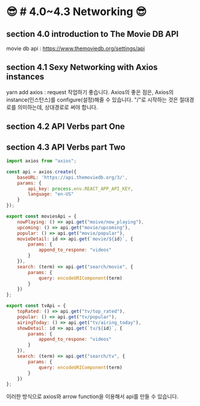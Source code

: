 # 😎 # 4.0~4.3 Networking 😎

## section 4.0 introduction to The Movie DB API

movie db api : <https://www.themoviedb.org/settings/api>

## section 4.1 Sexy Networking with Axios instances

yarn add axios : request 작업하기 좋습니다.
Axios의 좋은 점은, Axios의 instance(인스턴스)를 configure(설정)해줄 수 있습니다.
"/"로 시작하는 것은 절대경로를 의미하는데, 상대경로로 써야 합니다.

## section 4.2 API Verbs part One

## section 4.3 API Verbs part Two

```javascript
import axios from "axios";

const api = axios.create({
    baseURL: 'https://api.themoviedb.org/3/',
    params: {
        api_key: process.env.REACT_APP_API_KEY,
        language: "en-US"
    }
});

export const moviesApi = {
    nowPlaying: () => api.get("moive/now_playing"),
    upcoming: () => api.get("movie/upcoming"),
    popular: () => api.get("movie/popular"),
    movieDetail: id => api.get(`movie/${id}`, {
        params: {
            append_to_respone: "videos"
        }
    }),
    search: (term) => api.get("search/movie", {
        params: {
            query: encodeURIComponent(term)
        }
    })
};

export const tvApi = {
    topRated: () => api.get("tv/top_rated"),
    popular: () => api.get("tv/popular"),
    airingToday: () => api.get("tv/airing_today"),
    showDetail: id => api.get(`tv/${id}`, {
        params: {
            append_to_respone: "videos"
        }
    }),
    search: (term) => api.get("search/tv", {
        params: {
            query: encodeURIComponent(term)
        }
    })
};
```

이러한 방식으로 axios와 arrow function을 이용해서 api를 만들 수 있습니다.
